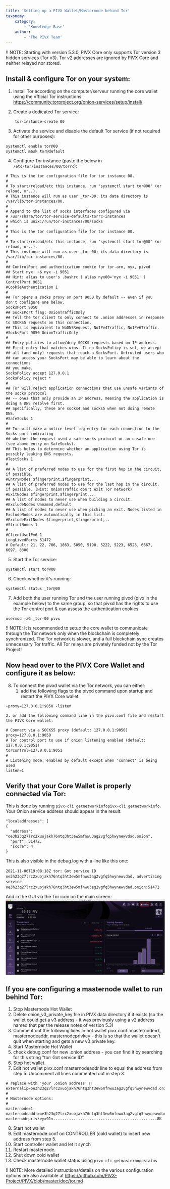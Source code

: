 ```yaml
---
title: 'Setting up a PIVX Wallet/Masternode behind Tor'
taxonomy:
    category:
        - 'Knowledge Base'
    author:
        - 'The PIVX Team'
---
```


!! NOTE: Starting with version 5.3.0, PIVX Core only supports Tor version 3 hidden services (Tor v3). Tor v2 addresses are ignored by PIVX Core and neither relayed nor stored.

## Install & configure Tor on your system:

1. Install Tor according on the computer/serveur running the core wallet using the official Tor instructions: https://community.torproject.org/onion-services/setup/install/

2. Create a dedicated Tor service:
```
	tor-instance-create 00
```
3. Activate the service and disable the default Tor service (if not required for other purposes):
```
systemctl enable tor@00
systemctl mask tor@default
```
4. Configure Tor instance (paste the below in ```/etc/tor/instances/00/torrc```):
```
# This is the tor configuration file for tor instance 00.
#
# To start/reload/etc this instance, run "systemctl start tor@00" (or reload, or..).
# This instance will run as user _tor-00; its data directory is /var/lib/tor-instances/00.
#
# Append to the list of socks interfaces configured via
# /usr/share/tor/tor-service-defaults-torrc-instances
# which is unix:/run/tor-instances/00/socks
#
# This is the tor configuration file for tor instance 00.
#
# To start/reload/etc this instance, run "systemctl start tor@00" (or reload, or..).
# This instance will run as user _tor-00; its data directory is /var/lib/tor-instances/00.
#
## ControlPort and authentication cookie for tor-arm, nyx, pivxd
## Start nyx: ~$ nyx -i 9051
## Hint: alias to user's .bashrc ( alias nyx00='nyx -i 9051' )
ControlPort 9051
#CookieAuthentication 1
#
## Tor opens a socks proxy on port 9050 by default -- even if you don't configure one below.
SocksPort 9050
## SocksPort flag: OnionTrafficOnly
## Tell the tor client to only connect to .onion addresses in response to SOCKS5 requests on this connection.
## This is equivalent to NoDNSRequest, NoIPv4Traffic, NoIPv6Traffic.
#SocksPort 9050 OnionTrafficOnly
#
## Entry policies to allow/deny SOCKS requests based on IP address.
## First entry that matches wins. If no SocksPolicy is set, we accept
## all (and only) requests that reach a SocksPort. Untrusted users who
## can access your SocksPort may be able to learn about the connections
## you make.
SocksPolicy accept 127.0.0.1
SocksPolicy reject *
#
## Tor will reject application connections that use unsafe variants of the socks protocol
## -- ones that only provide an IP address, meaning the application is doing a DNS resolve first.
## Specifically, these are socks4 and socks5 when not doing remote DNS.
#SafeSocks 1
#
## Tor will make a notice-level log entry for each connection to the Socks port indicating
## whether the request used a safe socks protocol or an unsafe one (see above entry on SafeSocks).
## This helps to determine whether an application using Tor is possibly leaking DNS requests.
#TestSocks 1
#
## A list of preferred nodes to use for the first hop in the circuit, if possible.
#EntryNodes $fingerprint,$fingerprint,...
## A list of preferred nodes to use for the last hop in the circuit, if possible. (Hint: OnionTraffic don't exit Tor network)
#ExitNodes $fingerprint,$fingerprint,...
## A list of nodes to never use when building a circuit.
#ExcludeNodes Unnamed,default
## A list of nodes to never use when picking an exit. Nodes listed in ExcludeNodes are automatically in this list.
#ExcludeExitNodes $fingerprint,$fingerprint,..
#StrictNodes 1
#
#ClientUseIPv6 1
LongLivedPorts 51472
# Default: 21, 22, 706, 1863, 5050, 5190, 5222, 5223, 6523, 6667, 6697, 8300 
```
5. Start the Tor service:
```
systemctl start tor@00
```
6. Check whether it's running:
```
systemctl status _tor@00
```

7.  Add both the user running Tor and the user running pivxd (pivx in the example below) to the same group, so that pivxd has the rights to use the Tor control port & can assess the authentication cookies:
```
usermod -aG _tor-00 pivx
```

!! NOTE: It is recommended to setup the core wallet to communicate through the Tor network only when the blockchain is completely synchronized. The Tor network is slower, and a full blockchain sync creates unnecessary Tor traffic. All Tor relays are privately funded not by the Tor Project!

## Now head over to the PIVX Core Wallet and configure it as below:

8. To connect the pivxd wallet via the Tor network, you can either:
	1. add the following flags to the pivxd command upon startup and restart the PIVX Core wallet:
```
-proxy=127.0.0.1:9050 -listen
```
	2. or add the following command line in the pivx.conf file and restart the PIVX Core wallet:
```
# Connect via a SOCKS5 proxy (default: 127.0.0.1:9050)
proxy=127.0.0.1:9050
# Tor control port to use if onion listening enabled (default: 127.0.0.1:9051)
torcontrol=127.0.0.1:9051
#
# Listening mode, enabled by default except when 'connect' is being used
listen=1
```

## Verify that your Core Wallet is properly connected via Tor:

This is done by running `pivx-cli getnetworkinfopivx-cli getnetworkinfo`. Your Onion service address should appear in the result:
```
"localaddresses": [
{
  "address": "oe3h23q27lrc2xuojakh76ntq3ht3ew5mfnwu3ag2vgfq5hwynewvdad.onion",
  "port": 51472,
  "score": 4
}
```

This is also visible in the debug.log with a line like this one:

`2021-11-06T19:08:18Z tor: Got service ID oe3h23q27lrc2xuojakh76ntq3ht3ew5mfnwu3ag2vgfq5hwynewvdad, advertising service oe3h23q27lrc2xuojakh76ntq3ht3ew5mfnwu3ag2vgfq5hwynewvdad.onion:51472`

And in the GUI via the Tor icon on the main screen:
![1.tor_active](1.tor_active.png?classes=center&resize=600)

## If you are configuring a masternode wallet to run behind Tor:

1. Stop Masternode Hot Wallet
2. Delete onion_v3_private_key file in PIVX data directory if it exists (so the wallet could get a v3 address - it was previously using a v2 address named that per the release notes of version 5.3)
3. Comment out the following lines in hot wallet pivx.conf: masternode=1, masternodeaddr, masternodeprivkey - this is so that the wallet doesn't quit when starting and gets a new v3 private key.
4. Start Masternode Hot Wallet
5. check debug.conf for new .onion address - you can find it by searching for this string "tor: Got service ID"
6. Stop hot wallet.
7. Edit hot wallet pivx.conf masternodeaddr line to equal the address from step 5. Uncomment all lines commented out in step 3.
  ```
  # replace with 'your .onion address' 🔻
  externalip=oe3h23q27lrc2xuojakh76ntq3ht3ew5mfnwu3ag2vgfq5hwynewvdad.onion
  #	
  # Masternode options:
  #
  masternode=1
  masternodeaddr=oe3h23q27lrc2xuojakh76ntq3ht3ew5mfnwu3ag2vgfq5hwynewvdad.onion
  masternodeprivkey=91v..............................................8K
  ```
8. Start hot wallet
9. Edit masternode.conf on CONTROLLER (cold wallet) to insert new address from step 5.
10. Start controller wallet and let it synch
11. Restart masternode.
12. Shut down cold wallet
13. Check masternode wallet status using `pivx-cli getmasternodestatus`


!! NOTE: More detailed instructions/details on the various configuration options are also available at https://github.com/PIVX-Project/PIVX/blob/master/doc/tor.md
